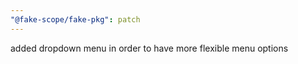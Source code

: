 ```yaml
---
"@fake-scope/fake-pkg": patch
---
```


added dropdown menu in order to have more flexible menu options
